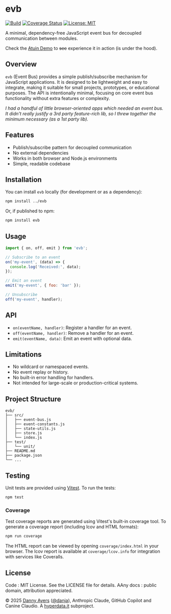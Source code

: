# evb

[![Build](https://github.com/danja/evb/actions/workflows/ci.yml/badge.svg)](https://github.com/danja/evb/actions)
[![Coverage Status](https://coveralls.io/repos/github/danja/evb/badge.svg?branch=main)](https://coveralls.io/github/danja/evb?branch=main)
[![License: MIT](https://img.shields.io/badge/License-MIT-yellow.svg)](LICENSE)

A minimal, dependency-free JavaScript event bus for decoupled communication between modules.

Check the [Atuin Demo](https://danja.github.io/atuin/) to ~~see~~ experience it in action (is under the hood).

## Overview

`evb` (Event Bus) provides a simple publish/subscribe mechanism for JavaScript applications. It is designed to be lightweight and easy to integrate, making it suitable for small projects, prototypes, or educational purposes. The API is intentionally minimal, focusing on core event bus functionality without extra features or complexity.

*I had a handful of little browser-oriented apps which needed an event bus. It didn't really justify a 3rd party feature-rich lib, so I threw together the minimum necessary (as a 1st party lib).* 

## Features

- Publish/subscribe pattern for decoupled communication
- No external dependencies
- Works in both browser and Node.js environments
- Simple, readable codebase

## Installation

You can install `evb` locally (for development or as a dependency):

```sh
npm install ../evb
```

Or, if published to npm:

```sh
npm install evb
```

## Usage

```js
import { on, off, emit } from 'evb';

// Subscribe to an event
on('my-event', (data) => {
  console.log('Received:', data);
});

// Emit an event
emit('my-event', { foo: 'bar' });

// Unsubscribe
off('my-event', handler);
```

## API

- `on(eventName, handler)`: Register a handler for an event.
- `off(eventName, handler)`: Remove a handler for an event.
- `emit(eventName, data)`: Emit an event with optional data.

## Limitations

- No wildcard or namespaced events.
- No event replay or history.
- No built-in error handling for handlers.
- Not intended for large-scale or production-critical systems.

## Project Structure

```
evb/
├── src/
│   ├── event-bus.js
│   ├── event-constants.js
│   ├── state-utils.js
│   ├── store.js
│   └── index.js
├── test/
│   └── unit/
├── README.md
├── package.json
└── ...
```

## Testing

Unit tests are provided using [Vitest](https://vitest.dev/). To run the tests:

```sh
npm test
```

### Coverage

Test coverage reports are generated using Vitest's built-in coverage tool. To generate a coverage report (including lcov and HTML formats):

```sh
npm run coverage
```

The HTML report can be viewed by opening `coverage/index.html` in your browser. The lcov report is available at `coverage/lcov.info` for integration with services like Coveralls.

## License

Code : MIT License. See the LICENSE file for details. AAny docs : public domain, attribution appreciated.

© 2025 [Danny Ayers](https://danny.ayers.name) ([@danja](https://twitter.com/danja)), Anthropic Claude, GitHub Copilot and Canine Claudio. A [hyperdata.it](https://hyperdata.it) subproject.